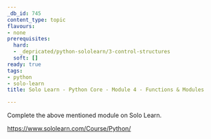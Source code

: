 ```yaml
---
_db_id: 745
content_type: topic
flavours:
- none
prerequisites:
  hard:
  - _depricated/python-sololearn/3-control-structures
  soft: []
ready: true
tags:
- python
- solo-learn
title: Solo Learn - Python Core - Module 4 - Functions & Modules

---
```


Complete the above mentioned module on Solo Learn.

https://www.sololearn.com/Course/Python/